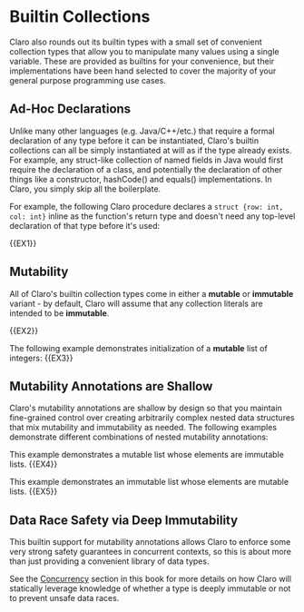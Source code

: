 <!-- toc -->

# Builtin Collections

Claro also rounds out its builtin types with a small set of convenient collection types that allow you to manipulate
many values using a single variable. These are provided as builtins for your convenience, but their implementations have
been hand selected to cover the majority of your general purpose programming use cases.

## Ad-Hoc Declarations

Unlike many other languages (e.g. Java/C++/etc.) that require a formal declaration of any type before it can be 
instantiated, Claro's builtin collections can all be simply instantiated at will as if the type already exists. For 
example, any struct-like collection of named fields in Java would first require the declaration of a class, and 
potentially the declaration of other things like a constructor, hashCode() and equals() implementations. In Claro, you
simply skip all the boilerplate.

For example, the following Claro procedure declares a `struct {row: int, col: int}` inline as the function's return type
and doesn't need any top-level declaration of that type before it's used:

{{EX1}}

## Mutability

All of Claro's builtin collection types come in either a **mutable** or **immutable** variant - by default, Claro will
assume that any collection literals are intended to be __immutable__. 

{{EX2}}

The following example demonstrates initialization of a **mutable** list of integers:
{{EX3}}

## Mutability Annotations are Shallow

Claro's mutability annotations are shallow by design so that you maintain fine-grained control over creating arbitrarily
complex nested data structures that mix mutability and immutability as needed. The following examples demonstrate 
different combinations of nested mutability annotations:

This example demonstrates a mutable list whose elements are immutable lists.
{{EX4}}

This example demonstrates an immutable list whose elements are mutable lists.
{{EX5}}

## Data Race Safety via Deep Immutability

<div class="warning">
This builtin support for mutability annotations allows Claro to enforce some very strong safety guarantees in concurrent 
contexts, so this is about more than just providing a convenient library of data types.
</div>

See the [Concurrency](../concurrency.md) section in this book for more details on how Claro will statically leverage 
knowledge of whether a type is deeply immutable or not to prevent unsafe data races.